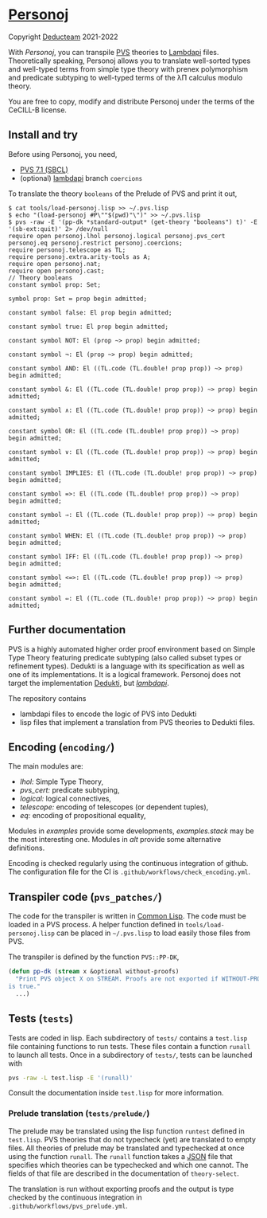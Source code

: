 # [Personoj](https://github.com/Deducteam/personoj)

Copyright [Deducteam](https://deducteam.gitlabpages.inria.fr) 2021-2022

With *Personoj*, you can transpile [PVS](http://pvs.csl.sri.com) theories to
[Lambdapi](https://github.com/Deducteam/lambdapi) files.
Theoretically speaking, Personoj allows you to translate 
well-sorted types and well-typed terms from simple type theory
with prenex polymorphism and
predicate subtyping to well-typed terms of the λΠ calculus modulo theory. 

You are free to copy, modify and distribute Personoj under the terms of
the CeCILL-B license.

## Install and try

Before using Personoj, you need,

- [PVS 7.1 (SBCL)](https://pvs.csl.sri.com/downloads.html)
- (optional) [lambdapi](https://github.com/gabrielhdt/lambdapi) branch `coercions`

To translate the theory `booleans` of the Prelude of PVS and print it out,
```command
$ cat tools/load-personoj.lisp >> ~/.pvs.lisp
$ echo "(load-personoj #P\""$(pwd)"\")" >> ~/.pvs.lisp
$ pvs -raw -E '(pp-dk *standard-output* (get-theory "booleans") t)' -E '(sb-ext:quit)' 2> /dev/null
require open personoj.lhol personoj.logical personoj.pvs_cert
personoj.eq personoj.restrict personoj.coercions;
require personoj.telescope as TL;
require personoj.extra.arity-tools as A;
require open personoj.nat;
require open personoj.cast;
// Theory booleans
constant symbol prop: Set;

symbol prop: Set ≔ prop begin admitted;

constant symbol false: El prop begin admitted;

constant symbol true: El prop begin admitted;

constant symbol NOT: El (prop ~> prop) begin admitted;

constant symbol ¬: El (prop ~> prop) begin admitted;

constant symbol AND: El ((TL.code (TL.double! prop prop)) ~> prop) begin admitted;

constant symbol &: El ((TL.code (TL.double! prop prop)) ~> prop) begin admitted;

constant symbol ∧: El ((TL.code (TL.double! prop prop)) ~> prop) begin admitted;

constant symbol OR: El ((TL.code (TL.double! prop prop)) ~> prop) begin admitted;

constant symbol ∨: El ((TL.code (TL.double! prop prop)) ~> prop) begin admitted;

constant symbol IMPLIES: El ((TL.code (TL.double! prop prop)) ~> prop) begin admitted;

constant symbol =>: El ((TL.code (TL.double! prop prop)) ~> prop) begin admitted;

constant symbol ⇒: El ((TL.code (TL.double! prop prop)) ~> prop) begin admitted;

constant symbol WHEN: El ((TL.code (TL.double! prop prop)) ~> prop) begin admitted;

constant symbol IFF: El ((TL.code (TL.double! prop prop)) ~> prop) begin admitted;

constant symbol <=>: El ((TL.code (TL.double! prop prop)) ~> prop) begin admitted;

constant symbol ⇔: El ((TL.code (TL.double! prop prop)) ~> prop) begin admitted;

```

## Further documentation

PVS is a highly automated higher order proof environment based on Simple
Type Theory featuring predicate subtyping (also called subset types or
refinement types). Dedukti is a language with its specification as well
as one of its implementations. It is a logical framework. Personoj does
not target the implementation
[Dedukti](https://github.com/Deducteam/dedukti), but
[*lambdapi*](https://github.com/Deducteam/lambdapi).

The repository contains
- lambdapi files to encode the logic of PVS into Dedukti
- lisp files that implement a translation from PVS theories to Dedukti
  files.

## Encoding (`encoding/`)

The main modules are:

- *lhol:* Simple Type Theory,
- *pvs_cert:* predicate subtyping,
- *logical:* logical connectives,
- *telescope:* encoding of telescopes (or dependent tuples),
- *eq:* encoding of propositional equality,

Modules in *examples* provide some developments, *examples.stack* may
be the most interesting one.
Modules in *alt* provide some alternative definitions.

Encoding is checked regularly using the continuous
integration of github. The configuration file for the CI is
`.github/workflows/check_encoding.yml`.

## Transpiler code (`pvs_patches/`)

The code for the transpiler is written in [Common
Lisp](https://common-lisp.net). The code must be loaded in a PVS
process. A helper function defined in `tools/load-personoj.lisp` can be
placed in `~/.pvs.lisp` to load easily those files from PVS.

The transpiler is defined by the function `PVS::PP-DK`,

```lisp
(defun pp-dk (stream x &optional without-proofs)
  "Print PVS object X on STREAM. Proofs are not exported if WITHOUT-PROOFS
is true."
  ...)
```

## Tests (`tests`)

Tests are coded in lisp. Each subdirectory of `tests/` contains a `test.lisp`
file containing functions to run tests. These files contain a function `runall`
to launch all tests. Once in a subdirectory of `tests/`, tests can be launched with
```sh
pvs -raw -L test.lisp -E '(runall)'
```
Consult the documentation inside `test.lisp` for more information.

### Prelude translation (`tests/prelude/`)

The prelude may be translated using the lisp function `runtest` defined
in `test.lisp`.  PVS theories that do not typecheck (yet) are translated
to empty files.
All theories of prelude may be translated and typechecked at
once using the function `runall`. The `runall` function takes a
[JSON](https://www.json.org) file that specifies which theories can be
typechecked and which one cannot. The fields of that file are described
in the documentation of `theory-select`.

The translation is run without exporting proofs and the
output is type checked by the continuous integration in
`.github/workflows/pvs_prelude.yml`.
